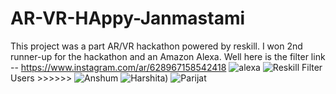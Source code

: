 # AR-VR-HAppy-Janmastami
This project was a part AR/VR hackathon powered by reskill.
I won 2nd runner-up for the hackathon and an Amazon Alexa.
Well here is the filter link -- 
https://www.instagram.com/ar/628967158542418
![alexa](https://github.com/callistox9/AR-VR-HAppy-Janmastami/assets/77205073/0c20669c-87e4-4baf-81a3-af4180d8a8d8)
![Reskill](https://github.com/callistox9/AR-VR-HAppy-Janmastami/assets/77205073/07be1895-5cd3-4481-84b7-810e047ed95e)
Filter Users >>>>>>
![Anshum](https://github.com/callistox9/AR-VR-HAppy-Janmastami/assets/77205073/639691a0-2bc2-44f9-a2bc-3e4587222f23)
![Harshita)](https://github.com/callistox9/AR-VR-HAppy-Janmastami/assets/77205073/7710f460-a797-4cb4-8a9d-7c4bd44d199d)
![Parijat](https://github.com/callistox9/AR-VR-HAppy-Janmastami/assets/77205073/9872527e-69dc-41b5-8ae1-4f7f5f93e479)
